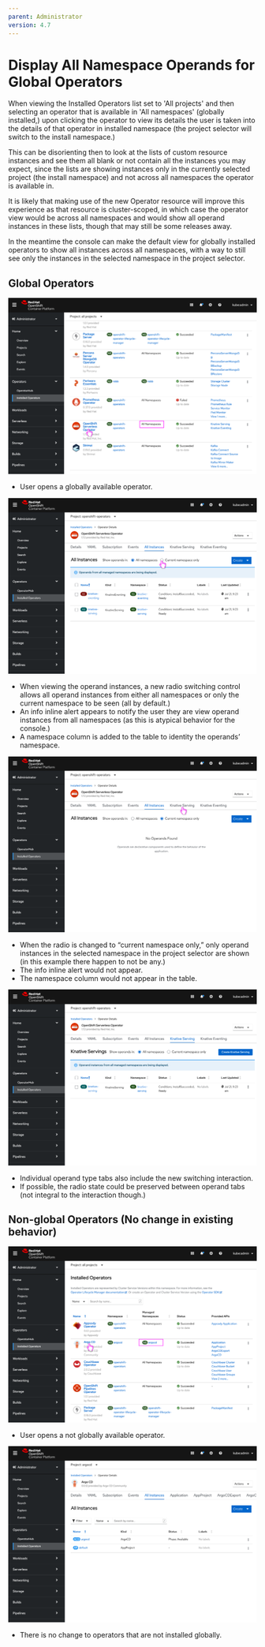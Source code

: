 ```yaml
---
parent: Administrator
version: 4.7
---
```


# Display All Namespace Operands for Global Operators

When viewing the Installed Operators list set to 'All projects' and then selecting an operator that is available in 'All namespaces' (globally installed,) upon clicking the operator to view its details the user is taken into the details of that operator in installed namespace (the project selector will switch to the install namespace.)

This can be disorienting then to look at the lists of custom resource instances and see them all blank or not contain all the instances you may expect, since the lists are showing instances only in the currently selected project (the install namespace) and not across all namespaces the operator is available in.

It is likely that making use of the new Operator resource will improve this experience as that resource is cluster-scoped, in which case the operator view would be across all namespaces and would show all operand instances in these lists, though that may still be some releases away.

In the meantime the console can make the default view for globally installed operators to show all instances across all namespaces, with a way to still see only the instances in the selected namespace in the project selector.

## Global Operators

![Global operator list view](img/1-1-global-list.png)
- User opens a globally available operator.

![Global operator operands 1](img/1-2-global-allOny.png)
- When viewing the operand instances, a new radio switching control allows all operand instances from either all namespaces or only the current namespace to be seen (all by default.)
- An info inline alert appears to notify the user they are view operand instances from all namespaces (as this is atypical behavior for the console.)
- A namespace column is added to the table to identity the operands’ namespace.

![Global operator operands 2](img/1-3-global-allOffy.png)
- When the radio is changed to “current namespace only,” only operand instances in the selected namespace in the project selector are shown (in this example there happen to not be any.)
- The info inline alert would not appear.
- The namespace column would not appear in the table.

![Global operator operands 3](img/1-4-global-specificOny.png)
- Individual operand type tabs also include the new switching interaction.
- If possible, the radio state could be preserved between operand tabs (not integral to the interaction though.)

## Non-global Operators (No change in existing behavior)

![Single operator list view](img/2-1-single-list.png)
- User opens a not globally available operator.

![Single operator list view](img/2-2-single-all.png)
- There is no change to operators that are not installed globally.